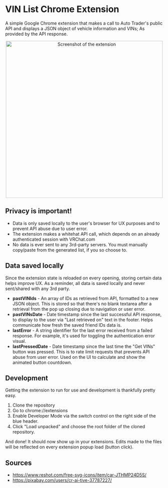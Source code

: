 # VIN List Chrome Extension
A simple Google Chrome extension that makes a call to Auto Trader's public API and displays a JSON object of vehicle information and VINs; As provided by the API response.

<p align="center">
  <img src="https://github.com/michaelminter/vin-list-extension/blob/master/screenshot.png?raw=true" alt="Screenshot of the extension" width="500px" style="max-width: 100%">
</p>

## Privacy is important!

* Data is only saved locally to the user's browser for UX purposes and to prevent API abuse due to user error.
* The extension makes a whitehat API call, which depends on an already authenticated session with VRChat.com
* No data is ever sent to any 3rd-party servers. You must manually copy/paste from the generated list, if you so choose to.

## Data saved locally

Since the extension state is reloaded on every opening, storing certain data helps improve UX. As a reminder, all data is saved locally and never sent/shared with any 3rd party.

* **pastVINIds** - An array of IDs as retrieved from API, formatted to a new JSON object. This is stored so that there's no blank textarea after a retrieval from the pop up closing due to navigation or user error.
* **pastVINsDate** - Date timestamp since the last successful API response, to display to the user via "Last retrieved on" text in the footer. Helps communicate how fresh the saved friend IDs data is.
* **lastError** - A string identifier for the last error received from a failed response. For example, it's used for toggling the authentication error visual.
* **lastPressedDate** - Date timestamp since the last time the "Get VINs" button was pressed. This is to rate limit requests that prevents API abuse from user error. Used on the UI to calculate and show the animated button countdown.

## Development

Getting the extension to run for use and development is thankfully pretty easy.

1. Clone the repository
2. Go to chrome://extensions
3. Enable Developer Mode via the switch control on the right side of the blue header.
4. Click "Load unpacked" and choose the root folder of the cloned repository.

And done! It should now show up in your extensions. Edits made to the files will be reflected on every extension popup load (button click).

## Sources
- https://www.reshot.com/free-svg-icons/item/car-JTHMP24D5S/
- https://pixabay.com/users/cr-ai-tive-37787227/
